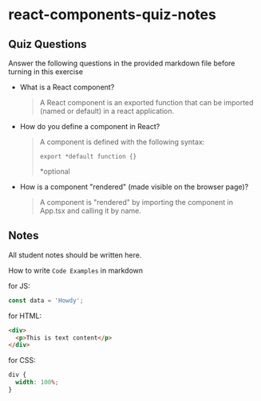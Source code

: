 # react-components-quiz-notes

## Quiz Questions

Answer the following questions in the provided markdown file before turning in this exercise

- What is a React component?

  > A React component is an exported function that can be imported (named or default) in a react application.

- How do you define a component in React?

  > A component is defined with the following syntax:
  >
  > ```React
  > export *default function {}
  > ```
  >
  > \*optional

- How is a component "rendered" (made visible on the browser page)?

  > A component is "rendered" by importing the component in App.tsx and calling it by name.

## Notes

All student notes should be written here.

How to write `Code Examples` in markdown

for JS:

```javascript
const data = 'Howdy';
```

for HTML:

```html
<div>
  <p>This is text content</p>
</div>
```

for CSS:

```css
div {
  width: 100%;
}
```
